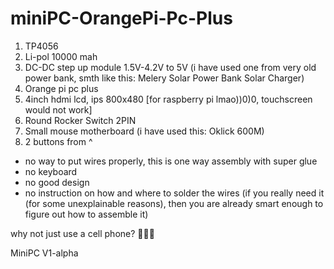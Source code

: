 # miniPC-OrangePi-Pc-Plus

1) TP4056
2) Li-pol 10000 mah
3) DC-DC step up module 1.5V-4.2V to 5V (i have used one from very old power bank, smth like this: Melery Solar Power Bank Solar Charger)
4) Orange pi pc plus
5) 4inch hdmi lcd, ips 800x480 [for raspberry pi lmao))0)0, touchscreen would not work]
6) Round Rocker Switch 2PIN
7) Small mouse motherboard (i have used this: Oklick 600M)
8) 2 buttons from ^

- no way to put wires properly, this is one way assembly with super glue
- no keyboard
- no good design
- no instruction on how and where to solder the wires (if you really need it (for some unexplainable reasons), then you are already smart enough to figure out how to assemble it)

why not just use a cell phone? 🤔🤔🤔

MiniPC V1-alpha
